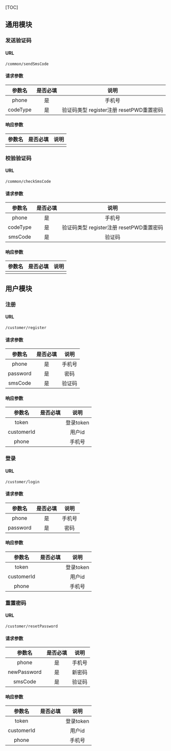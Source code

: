 

[TOC]

## 通用模块
### 发送验证码
#### URL
```
/common/sendSmsCode
```
#### 请求参数

|  参数名  | 是否必填 |                   说明                   |
| :------: | :------: | :--------------------------------------: |
|  phone   |    是    |                  手机号                  |
| codeType |    是    | 验证码类型 register注册 resetPWD重置密码 |

#### 响应参数

| 参数名 | 是否必填 | 说明 |
| :----: | :------: | :--: |
|        |          |      |

### 校验验证码

#### URL

```
/common/checkSmsCode
```

#### 请求参数

|  参数名  | 是否必填 |                   说明                   |
| :------: | :------: | :--------------------------------------: |
|  phone   |    是    |                  手机号                  |
| codeType |    是    | 验证码类型 register注册 resetPWD重置密码 |
| smsCode  |    是    |                  验证码                  |

#### 响应参数

| 参数名 | 是否必填 | 说明 |
| :----: | :------: | :--: |
|        |          |      |

## 用户模块

### 注册
#### URL

```
/customer/register
```

#### 请求参数

|  参数名  | 是否必填 |  说明  |
| :------: | :------: | :----: |
|  phone   |    是    | 手机号 |
| password |    是    |  密码  |
| smsCode  |    是    | 验证码 |

#### 响应参数

|   参数名   | 是否必填 |   说明    |
| :--------: | :------: | :-------: |
|   token    |          | 登录token |
| customerId |          |  用户id   |
|   phone    |          |  手机号   |

### 登录
#### URL

```
/customer/login
```

#### 请求参数

|  参数名  | 是否必填 |  说明  |
| :------: | :------: | :----: |
|  phone   |    是    | 手机号 |
| password |    是    |  密码  |

#### 响应参数

|   参数名   | 是否必填 |   说明    |
| :--------: | :------: | :-------: |
|   token    |          | 登录token |
| customerId |          |  用户id   |
|   phone    |          |  手机号   |

### 重置密码
#### URL

```
/customer/resetPassword
```

#### 请求参数

|  参数名  | 是否必填 |  说明  |
| :------: | :------: | :----: |
|  phone   |    是    | 手机号 |
|  newPassword   |    是    | 新密码 |
| smsCode |    是    |  验证码  |

#### 响应参数

|   参数名   | 是否必填 |   说明    |
| :--------: | :------: | :-------: |
|   token    |          | 登录token |
| customerId |          |  用户id   |
|   phone    |          |  手机号   |